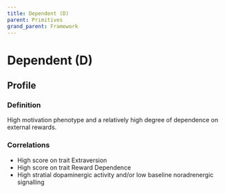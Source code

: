 ```yaml
---
title: Dependent (D)
parent: Primitives
grand_parent: Framework
---
```


# Dependent (D)

## Profile

### Definition

High motivation phenotype and a relatively high degree of dependence on external rewards.

### Correlations

* High score on trait Extraversion
* High score on trait Reward Dependence
* High stratial dopaminergic activity and/or low baseline noradrenergic signalling
